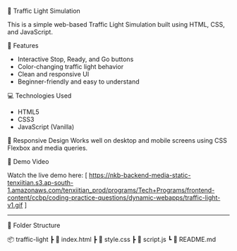 🚦 Traffic Light Simulation

This is a simple web-based Traffic Light Simulation built using HTML, CSS, and JavaScript.

🔧 Features
- Interactive Stop, Ready, and Go buttons
- Color-changing traffic light behavior
- Clean and responsive UI
- Beginner-friendly and easy to understand

💻 Technologies Used
- HTML5
- CSS3
- JavaScript (Vanilla)

📱 Responsive Design
Works well on desktop and mobile screens using CSS Flexbox and media queries.


🎥 Demo Video

Watch the live demo here: [ https://nkb-backend-media-static-tenxiitian.s3.ap-south-1.amazonaws.com/tenxiitian_prod/programs/Tech+Programs/frontend-content/ccbp/coding-practice-questions/dynamic-webapps/traffic-light-v1.gif ]

************************************************************
🚀 Folder Structure

📦 traffic-light
 ┣ 📄 index.html
 ┣ 📄 style.css
 ┣ 📄 script.js
 ┗ 📄 README.md


